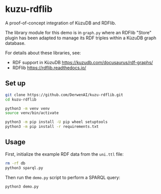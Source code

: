 # kuzu-rdflib

A proof-of-concept integration of KùzuDB and RDFlib.

The library module for this demo is in `graph.py` where an RDFlib
"Store" plugin has been adapted to manage its RDF triples within a
KùzuDB graph database.

For details about these libraries, see:

  - RDF support in KùzuDB <https://kuzudb.com/docusaurus/rdf-graphs/>
  - RDFlib <https://rdflib.readthedocs.io/>


## Set up

```bash
git clone https://github.com/DerwenAI/kuzu-rdflib.git
cd kuzu-rdflib

python3 -m venv venv
source venv/bin/activate

python3 -m pip install -U pip wheel setuptools
python3 -m pip install -r requirements.txt
```

## Usage

First, initialize the example RDF data from the `uni.ttl` file:

```bash
rm -rf db
python3 sparql.py
```

Then run the `demo.py` script to perform a SPARQL query:

```bash
python3 demo.py
```


